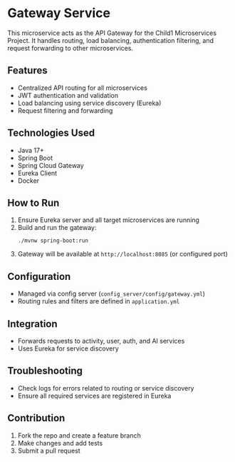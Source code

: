# Gateway Service

This microservice acts as the API Gateway for the Child1 Microservices Project. It handles routing, load balancing, authentication filtering, and request forwarding to other microservices.

## Features
- Centralized API routing for all microservices
- JWT authentication and validation
- Load balancing using service discovery (Eureka)
- Request filtering and forwarding

## Technologies Used
- Java 17+
- Spring Boot
- Spring Cloud Gateway
- Eureka Client
- Docker

## How to Run
1. Ensure Eureka server and all target microservices are running
2. Build and run the gateway:
   ```
   ./mvnw spring-boot:run
   ```
3. Gateway will be available at `http://localhost:8085` (or configured port)

## Configuration
- Managed via config server (`config_server/config/gateway.yml`)
- Routing rules and filters are defined in `application.yml`

## Integration
- Forwards requests to activity, user, auth, and AI services
- Uses Eureka for service discovery

## Troubleshooting
- Check logs for errors related to routing or service discovery
- Ensure all required services are registered in Eureka

## Contribution
1. Fork the repo and create a feature branch
2. Make changes and add tests
3. Submit a pull request
 

